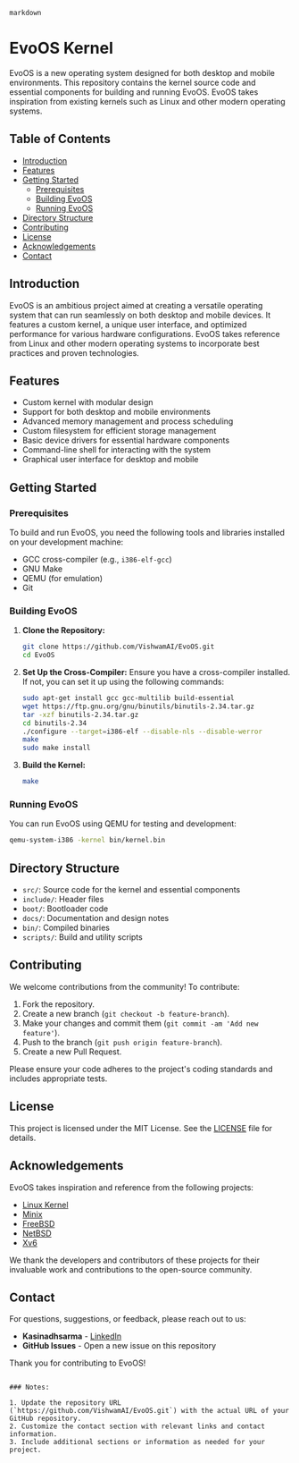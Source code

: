```markdown```
# EvoOS Kernel

EvoOS is a new operating system designed for both desktop and mobile environments. This repository contains the kernel source code and essential components for building and running EvoOS. EvoOS takes inspiration from existing kernels such as Linux and other modern operating systems.

## Table of Contents

- [Introduction](#introduction)
- [Features](#features)
- [Getting Started](#getting-started)
  - [Prerequisites](#prerequisites)
  - [Building EvoOS](#building-evoos)
  - [Running EvoOS](#running-evoos)
- [Directory Structure](#directory-structure)
- [Contributing](#contributing)
- [License](#license)
- [Acknowledgements](#acknowledgements)
- [Contact](#contact)

## Introduction

EvoOS is an ambitious project aimed at creating a versatile operating system that can run seamlessly on both desktop and mobile devices. It features a custom kernel, a unique user interface, and optimized performance for various hardware configurations. EvoOS takes reference from Linux and other modern operating systems to incorporate best practices and proven technologies.

## Features

- Custom kernel with modular design
- Support for both desktop and mobile environments
- Advanced memory management and process scheduling
- Custom filesystem for efficient storage management
- Basic device drivers for essential hardware components
- Command-line shell for interacting with the system
- Graphical user interface for desktop and mobile

## Getting Started

### Prerequisites

To build and run EvoOS, you need the following tools and libraries installed on your development machine:

- GCC cross-compiler (e.g., `i386-elf-gcc`)
- GNU Make
- QEMU (for emulation)
- Git

### Building EvoOS

1. **Clone the Repository:**
    ```bash
    git clone https://github.com/VishwamAI/EvoOS.git
    cd EvoOS
    ```

2. **Set Up the Cross-Compiler:**
    Ensure you have a cross-compiler installed. If not, you can set it up using the following commands:
    ```bash
    sudo apt-get install gcc gcc-multilib build-essential
    wget https://ftp.gnu.org/gnu/binutils/binutils-2.34.tar.gz
    tar -xzf binutils-2.34.tar.gz
    cd binutils-2.34
    ./configure --target=i386-elf --disable-nls --disable-werror
    make
    sudo make install
    ```

3. **Build the Kernel:**
    ```bash
    make
    ```

### Running EvoOS

You can run EvoOS using QEMU for testing and development:

```bash
qemu-system-i386 -kernel bin/kernel.bin
```

## Directory Structure

- `src/`: Source code for the kernel and essential components
- `include/`: Header files
- `boot/`: Bootloader code
- `docs/`: Documentation and design notes
- `bin/`: Compiled binaries
- `scripts/`: Build and utility scripts

## Contributing

We welcome contributions from the community! To contribute:

1. Fork the repository.
2. Create a new branch (`git checkout -b feature-branch`).
3. Make your changes and commit them (`git commit -am 'Add new feature'`).
4. Push to the branch (`git push origin feature-branch`).
5. Create a new Pull Request.

Please ensure your code adheres to the project's coding standards and includes appropriate tests.

## License

This project is licensed under the MIT License. See the [LICENSE](LICENSE) file for details.

## Acknowledgements

EvoOS takes inspiration and reference from the following projects:

- [Linux Kernel](https://www.kernel.org)
- [Minix](http://www.minix3.org)
- [FreeBSD](https://www.freebsd.org)
- [NetBSD](https://www.netbsd.org)
- [Xv6](https://pdos.csail.mit.edu/6.828/2020/xv6.html)

We thank the developers and contributors of these projects for their invaluable work and contributions to the open-source community.

## Contact

For questions, suggestions, or feedback, please reach out to us:

- **Kasinadhsarma** - [LinkedIn](https://www.linkedin.com/in/kasinadhsarma/)
- **GitHub Issues** - Open a new issue on this repository

Thank you for contributing to EvoOS!
```

### Notes:

1. Update the repository URL (`https://github.com/VishwamAI/EvoOS.git`) with the actual URL of your GitHub repository.
2. Customize the contact section with relevant links and contact information.
3. Include additional sections or information as needed for your project.
